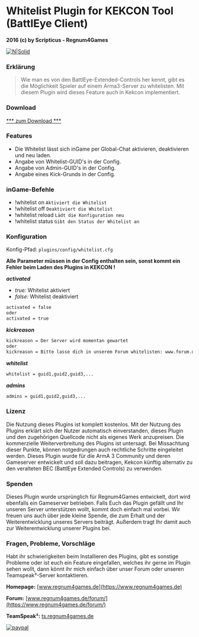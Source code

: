 # Whitelist Plugin for KEKCON Tool (BattlEye Client)
**2016 (c) by Scripticus - Regnum4Games**

[![N|Solid](https://www.regnum4games.de/upload/r4g_logo.png)](https://www.regnum4games.de)


### Erklärung
> Wie man es von den BattlEye-Extended-Controls her kennt, gibt es die Möglichkeit Spieler auf einem Arma3-Server zu whitelisten. Mit diesem Plugin wird dieses Feature auch in Kekcon implementiert.



### Download
[*** zum Download ***](https://github.com/Scriqticus/Kekcon-Whitelist/releases)


### Features
- Die Whitelist lässt sich inGame per Global-Chat aktivieren, deaktivieren und neu laden.
- Angabe von Whitelist-GUID's in der Config.
- Angabe von Admin-GUID's in der Config.
- Angabe eines Kick-Grunds in der Config.

### inGame-Befehle
- !whitelist on        `Aktiviert die Whitelist`
- !whitelist off       `Deaktiviert die Whitelist`
- !whitelist reload    `Lädt die Konfiguration neu`
- !whitelist status    `Gibt den Status der Whitelist an`

### Konfiguration

Konfig-Pfad: `plugins/config/whitelist.cfg`

**Alle Parameter müssen in der Config enthalten sein, sonst kommt ein Fehler beim Laden des Plugins in KEKCON !**


***activated***
- *true:* Whitelist aktiviert
- *false:* Whitelist deaktiviert
```sh
activated = false
oder
activated = true
```

***kickreason***
```sh
kickreason = Der Server wird momentan gewartet
oder
kickreason = Bitte lasse dich in unserem Forum whitelisten: www.forum.de
```

***whitelist***
```sh
whitelist = guid1,guid2,guid3,...
```

***admins***
```sh
admins = guid1,guid2,guid3,...
```

### Lizenz
Die Nutzung dieses Plugins ist komplett kostenlos. Mit der Nutzung des Plugins erklärt sich der Nutzer automatisch einverstanden, dieses Plugin und den zugehörigen Quellcode nicht als eigenes Werk anzupreisen. Die kommerzielle Weiterverbreitung des Plugins ist untersagt. Bei Missachtung dieser Punkte, können notgedrungen auch rechtliche Schritte eingeleitet werden.
Dieses Plugin wurde für die ArmA 3 Community und deren Gameserver entwickelt und soll dazu beitragen, Kekcon künftig alternativ zu den veralteten BEC (BattlEye Extended Controls) zu verwenden.

### Spenden
Dieses Plugin wurde ursprünglich für Regnum4Games entwickelt, dort wird ebenfalls ein Gameserver betrieben. Falls Euch das Plugin gefällt und Ihr unseren Server unterstützen wollt, kommt doch einfach mal vorbei. Wir freuen uns auch über jede kleine Spende, die zum Erhalt und der Weiterentwicklung unseres Servers beiträgt. Außerdem tragt Ihr damit auch zur Weiterentwicklung unserer Plugins bei.

### Fragen, Probleme, Vorschläge
Habt ihr schwierigkeiten beim Installieren des Plugins, gibt es sonstige Probleme oder ist euch ein Feature eingefallen, welches ihr gerne im Plugin sehen wollt, dann könnt ihr mich einfach über unser Forum oder unseren Teamspeak³-Server kontaktieren.

**Homepage:** [www.regnum4games.de](https://www.regnum4games.de) 

**Forum:** [www.regnum4games.de/forum/](https://www.regnum4games.de/forum/)

**TeamSpeak³:** [ts.regnum4games.de](http://ts.regnum4games.de)

[![paypal](https://www.paypalobjects.com/de_DE/DE/i/btn/btn_donateCC_LG.gif)](https://www.paypal.com/cgi-bin/webscr?cmd=_donations&business=regnum4games%40web%2ede&lc=DE&item_name=Regnum4Games-Whitelist-Plugin-Spende&no_note=0&currency_code=EUR&bn=PP%2dDonationsBF%3abtn_donateCC_LG%2egif%3aNonHostedGuest)